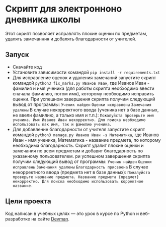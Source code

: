 # Скрипт для электронноно дневника школы

Этот скрипт позволяет исправлять плохие оценки по предметам, удалять замечанния и добалять благодарности от учителей.

## Запуск

- Скачайте код
- Установите зависимости командой `pip install -r requirements.txt`
- Для исправление оценок и удаления замечаний запустите скрипт командой `python3 fix_marks.py Иванов Иван`, где Иванов Иван - фамилия и имя ученика (для работы скрипта необходимо ввести сначала фамилию, потом имя), которому необходимо исправить оценки. При успешном завершения скрипта получим следующий вывод от программы:
`Ученик найден`
`Оценки исправлены`
`Замечания удалены`
В случае некорректного ввода (ученика нет в базе данных, не ввели фамилию, а только имя и т.п.):
`Пожалуйста проверьте имя ученика. Имя Иванов Иван некорректно. Для поиска необходимо использовать как имя, так и фамилию ученика.`
- Для добавление благодарности от учителя запустите скрипт командой `python3 manage.py Иванов Иван -s Математика`, где Иванов Иван - имя ученика, Математика - название предмета, по которому необходима благодарность. Скрипт удалит плохие оценки и замечания по всем предметам и добавит благодарность по указанному пользователем. ри успешном завершения скрипта получим следующий вывод от программы:
`Ученик найден`
`Оценки исправлены`
`Замечания удалены`
`Благодарность присвоена`
В случае некорректного ввода (предмета нет в базе данных):
`Пожалуйста проверьте название предмета. Название предмета {предмет} некорректно. Для поиска необходимо использовать корректное название.`

## Цели проекта

Код написан в учебных целях — это урок в курсе по Python и веб-разработке на сайте [Devman](https://dvmn.org).
